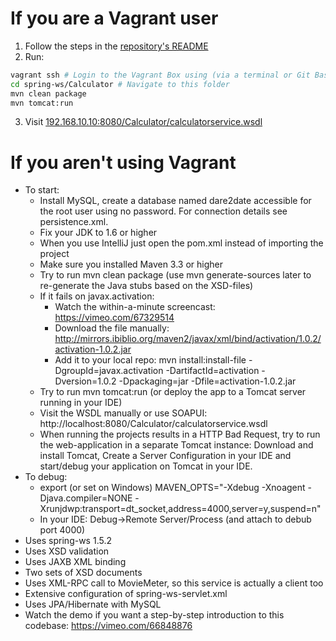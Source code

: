 If you are a Vagrant user
=====
1. Follow the steps in the [repository's README](/README.md)
2. Run:
```bash
vagrant ssh # Login to the Vagrant Box using (via a terminal or Git Bash)
cd spring-ws/Calculator # Navigate to this folder
mvn clean package
mvn tomcat:run
```
3. Visit [192.168.10.10:8080/Calculator/calculatorservice.wsdl](192.168.10.10:8080/Calculator/calculatorservice.wsdl)

If you aren't using Vagrant
=====
* To start:
    * Install MySQL, create a database named dare2date accessible for the root user using no password. For connection details see persistence.xml.
	* Fix your JDK to 1.6 or higher
	* When you use IntelliJ just open the pom.xml instead of importing the project
	* Make sure you installed Maven 3.3 or higher
	* Try to run mvn clean package (use mvn generate-sources later to re-generate the Java stubs based on the XSD-files)
	* If it fails on javax.activation:
		* Watch the within-a-minute screencast: https://vimeo.com/67329514
		* Download the file manually: http://mirrors.ibiblio.org/maven2/javax/xml/bind/activation/1.0.2/activation-1.0.2.jar
		* Add it to your local repo:
			mvn install:install-file -DgroupId=javax.activation -DartifactId=activation -Dversion=1.0.2 -Dpackaging=jar -Dfile=activation-1.0.2.jar
	* Try to run mvn tomcat:run (or deploy the app to a Tomcat server running in your IDE)
	* Visit the WSDL manually or use SOAPUI: http://localhost:8080/Calculator/calculatorservice.wsdl
	* When running the projects results in a HTTP Bad Request, try to run the web-application in a separate Tomcat instance: Download and install Tomcat, Create a Server Configuration in your IDE and start/debug your application on Tomcat in your IDE.
* To debug:
	* export (or set on Windows) MAVEN_OPTS="-Xdebug -Xnoagent -Djava.compiler=NONE -Xrunjdwp:transport=dt_socket,address=4000,server=y,suspend=n"
	* In your IDE: Debug->Remote Server/Process (and attach to debub port 4000)
* Uses spring-ws 1.5.2
* Uses XSD validation
* Uses JAXB XML binding
* Two sets of XSD documents
* Uses XML-RPC call to MovieMeter, so this service is actually a client too
* Extensive configuration of spring-ws-servlet.xml
* Uses JPA/Hibernate with MySQL
* Watch the demo if you want a step-by-step introduction to this codebase: https://vimeo.com/66848876
